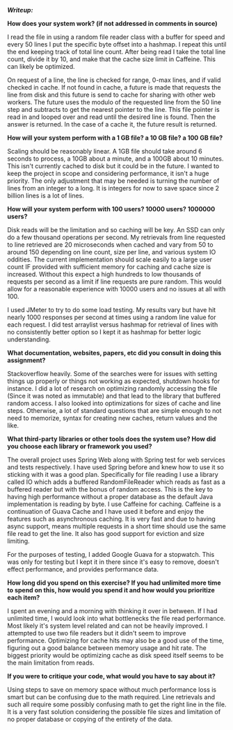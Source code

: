 ***Writeup:***

**How does your system work? (if not addressed in comments in source)**

I read the file in using a random file reader class with a buffer for speed and every 50 lines I put the specific byte offset into a hashmap. I repeat this until the end keeping track of total line count. After being read I take the total line count, divide it by 10, and make that the cache size limit in Caffeine. This can likely be optimized.

On request of a line, the line is checked for range, 0-max lines, and if valid checked in cache. If not found in cache, a future is made that requests the line from disk and this future is send to cache for sharing with other web workers. The future uses the modulo of the requested line from the 50 line step and subtracts to get the nearest pointer to the line. This file pointer is read in and looped over and read until the desired line is found. Then the answer is returned. In the case of a cache it, the future result is returned.

**How will your system perform with a 1 GB file? a 10 GB file? a 100 GB file?**

Scaling should be reasonably linear. A 1GB file should take around 6 seconds to process, a 10GB about a minute, and a 100GB about 10 minutes. This isn't currently cached to disk but it could be in the future. I wanted to keep the project in scope and considering performance, it isn't a huge priority. The only adjustment that may be needed is turning the number of lines from an integer to a long. It is integers for now to save space since 2 billion lines is a lot of lines.

**How will your system perform with 100 users? 10000 users? 1000000 users?**

Disk reads will be the limitation and so caching will be key. An SSD can only do a few thousand operations per second. My retrievals from line requested to line retrieved are 20 microseconds when cached and vary from 50 to around 150 depending on line count, size per line, and various system IO oddities. The current implementation should scale easily to a large user count IF provided with sufficient memory for caching and cache size is increased. Without this expect a high hundreds to low thousands of requests per second as a limit if line requests are pure random. This would allow for a reasonable experience with 10000 users and no issues at all with 100.

I used JMeter to try to do some load testing. My results vary but have hit nearly 1000 responses per second at times using a random line value for each request. I did test arraylist versus hashmap for retrieval of lines with no consistently better option so I kept it as hashmap for better logic understanding.

**What documentation, websites, papers, etc did you consult in doing this assignment?**

Stackoverflow heavily. Some of the searches were for issues with setting things up properly or things not working as expected, shutdown hooks for instance. I did a lot of research on optimizing randomly accessing the file (Since it was noted as immutable) and that lead to the library that buffered random access. I also looked into optimizations for sizes of cache and line steps. Otherwise, a lot of standard questions that are simple enough to not need to memorize, syntax for creating new caches, return values and the like.

**What third-party libraries or other tools does the system use? How did you choose each library or framework you used?**

The overall project uses Spring Web along with Spring test for web services and tests respectively. I have used Spring before and knew how to use it so sticking with it was a good plan. Specifically for file reading I use a library called IO which adds a buffered RandomFileReader which reads as fast as a buffered reader but with the bonus of random access. This is the key to having high performance without a proper database as the default Java implementation is reading by byte. I use Caffeine for caching. Caffeine is a continuation of Guava Cache and I have used it before and enjoy the features such as asynchronous caching. It is very fast and due to having async support, means multiple requests in a short time should use the same file read to get the line. It also has good support for eviction and size limiting.

For the purposes of testing, I added Google Guava for a stopwatch. This was only for testing but I kept it in there since it's easy to remove, doesn't effect performance, and provides performance data.

**How long did you spend on this exercise? If you had unlimited more time to spend on this, how would you spend it and how would you prioritize each item?**

I spent an evening and a morning with thinking it over in between. If I had unlimited time, I would look into what bottlenecks the file read performance. Most likely it's system level related and can not be heavily improved. I attempted to use two file readers but it didn't seem to improve performance. Optimizing for cache hits may also be a good use of the time, figuring out a good balance between memory usage and hit rate. The biggest priority would be optimizing cache as disk speed itself seems to be the main limitation from reads.

**If you were to critique your code, what would you have to say about it?**

Using steps to save on memory space without much performance loss is smart but can be confusing due to the math required. Line retrievals and such all require some possibly confusing math to get the right line in the file. It is a very fast solution considering the possible file sizes and limitation of no proper database or copying of the entirety of the data.